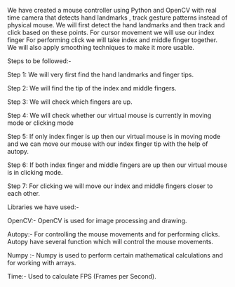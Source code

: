 We have created a mouse controller using Python and OpenCV with real time camera that detects hand landmarks , track gesture patterns instead of physical mouse. 
We will first detect the hand landmarks and then track and click based on these points.
For cursor movement we will use our index finger
For performing click we will take index and middle finger together.
We will also apply smoothing techniques to make it more usable. 

Steps to be followed:-

Step 1: We will very first find the hand landmarks and finger tips.

Step 2: We will find the tip of the index and middle fingers.

Step 3: We will check which fingers are up.

Step 4: We will check whether our virtual mouse is currently in moving mode or clicking mode

Step 5: If only index finger is up then our virtual mouse is in moving mode and we can move our mouse with our index finger tip with the help of autopy.

Step 6: If both index finger and middle fingers are up then our virtual mouse is in clicking mode.

Step 7: For clicking we will move our index and middle fingers closer to each other.


Libraries we have used:-

OpenCV:-  OpenCV is used for  image processing and drawing.

Autopy:- For controlling the mouse movements and for  performing clicks. Autopy have several function which will control the mouse movements.

Numpy :- Numpy is used to perform certain mathematical calculations and for working with arrays. 

Time:- Used to calculate FPS (Frames per Second).



